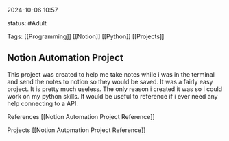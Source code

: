 2024-10-06 10:57

status: #Adult

Tags: [[Programming]] [[Notion]] [[Python]] [[Projects]]

## Notion Automation Project

This project was created to help me take notes while i was in the terminal and send the notes to notion so they would be saved. It was a fairly easy project. It is pretty much useless. The only reason i created it was so i could work on my python skills. It would be useful to reference if i ever need any help connecting to a API.


References
[[Notion Automation Project Reference]]

Projects
[[Notion Automation Project Reference]]

